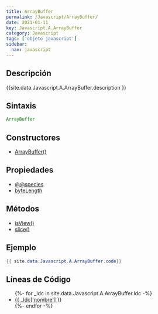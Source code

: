 ```yaml
---
title: ArrayBuffer
permalink: /Javascript/ArrayBuffer/
date: 2021-01-11
key: Javascript.A.ArrayBuffer
category: Javascript
tags: ['objeto javascript']
sidebar: 
  nav: javascript
---
```


## Descripción
{{site.data.Javascript.A.ArrayBuffer.description }}

## Sintaxis
~~~javascript
ArrayBuffer
~~~

## Constructores
* [ArrayBuffer()](/Javascript/ArrayBuffer/ArrayBuffer/)

## Propiedades
* [@@species](/Javascript/ArrayBuffer/@@species)
* [byteLength](/Javascript/ArrayBuffer/byteLength)

## Métodos
* [isView()](/Javascript/ArrayBuffer/isView)
* [slice()](/Javascript/ArrayBuffer/slice)

## Ejemplo
~~~java
{{ site.data.Javascript.A.ArrayBuffer.code}}
~~~

## Líneas de Código
<ul>
{%- for _ldc in site.data.Javascript.A.ArrayBuffer.ldc -%}
   <li>
       <a href="{{_ldc['url'] }}">{{ _ldc['nombre'] }}</a>
   </li>
{%- endfor -%}
</ul>

